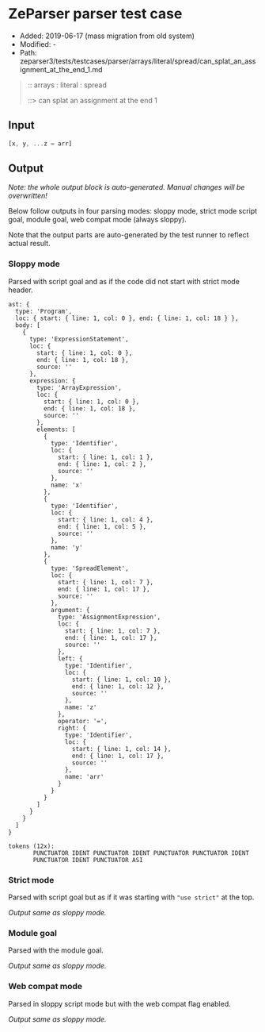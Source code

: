 # ZeParser parser test case

- Added: 2019-06-17 (mass migration from old system)
- Modified: -
- Path: zeparser3/tests/testcases/parser/arrays/literal/spread/can_splat_an_assignment_at_the_end_1.md

> :: arrays : literal : spread
>
> ::> can splat an assignment at the end 1

## Input

`````js
[x, y, ...z = arr]
`````

## Output

_Note: the whole output block is auto-generated. Manual changes will be overwritten!_

Below follow outputs in four parsing modes: sloppy mode, strict mode script goal, module goal, web compat mode (always sloppy).

Note that the output parts are auto-generated by the test runner to reflect actual result.

### Sloppy mode

Parsed with script goal and as if the code did not start with strict mode header.

`````
ast: {
  type: 'Program',
  loc: { start: { line: 1, col: 0 }, end: { line: 1, col: 18 } },
  body: [
    {
      type: 'ExpressionStatement',
      loc: {
        start: { line: 1, col: 0 },
        end: { line: 1, col: 18 },
        source: ''
      },
      expression: {
        type: 'ArrayExpression',
        loc: {
          start: { line: 1, col: 0 },
          end: { line: 1, col: 18 },
          source: ''
        },
        elements: [
          {
            type: 'Identifier',
            loc: {
              start: { line: 1, col: 1 },
              end: { line: 1, col: 2 },
              source: ''
            },
            name: 'x'
          },
          {
            type: 'Identifier',
            loc: {
              start: { line: 1, col: 4 },
              end: { line: 1, col: 5 },
              source: ''
            },
            name: 'y'
          },
          {
            type: 'SpreadElement',
            loc: {
              start: { line: 1, col: 7 },
              end: { line: 1, col: 17 },
              source: ''
            },
            argument: {
              type: 'AssignmentExpression',
              loc: {
                start: { line: 1, col: 7 },
                end: { line: 1, col: 17 },
                source: ''
              },
              left: {
                type: 'Identifier',
                loc: {
                  start: { line: 1, col: 10 },
                  end: { line: 1, col: 12 },
                  source: ''
                },
                name: 'z'
              },
              operator: '=',
              right: {
                type: 'Identifier',
                loc: {
                  start: { line: 1, col: 14 },
                  end: { line: 1, col: 17 },
                  source: ''
                },
                name: 'arr'
              }
            }
          }
        ]
      }
    }
  ]
}

tokens (12x):
       PUNCTUATOR IDENT PUNCTUATOR IDENT PUNCTUATOR PUNCTUATOR IDENT
       PUNCTUATOR IDENT PUNCTUATOR ASI
`````

### Strict mode

Parsed with script goal but as if it was starting with `"use strict"` at the top.

_Output same as sloppy mode._

### Module goal

Parsed with the module goal.

_Output same as sloppy mode._

### Web compat mode

Parsed in sloppy script mode but with the web compat flag enabled.

_Output same as sloppy mode._
